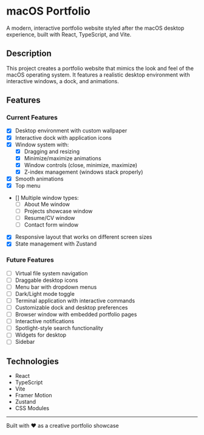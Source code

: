 # macOS Portfolio

A modern, interactive portfolio website styled after the macOS desktop experience, built with React, TypeScript, and Vite.

## Description

This project creates a portfolio website that mimics the look and feel of the macOS operating system. It features a realistic desktop environment with interactive windows, a dock, and animations.

## Features

### Current Features

- [x] Desktop environment with custom wallpaper
- [x] Interactive dock with application icons
- [x] Window system with:
  - [x] Dragging and resizing
  - [x] Minimize/maximize animations
  - [x] Window controls (close, minimize, maximize)
  - [x] Z-index management (windows stack properly)
- [x] Smooth animations
- [x] Top menu
- [] Multiple window types:
  - [ ] About Me window
  - [ ] Projects showcase window
  - [ ] Resume/CV window
  - [ ] Contact form window
- [x] Responsive layout that works on different screen sizes
- [x] State management with Zustand

### Future Features

- [ ] Virtual file system navigation
- [ ] Draggable desktop icons
- [ ] Menu bar with dropdown menus
- [ ] Dark/Light mode toggle
- [ ] Terminal application with interactive commands
- [ ] Customizable dock and desktop preferences
- [ ] Browser window with embedded portfolio pages
- [ ] Interactive notifications
- [ ] Spotlight-style search functionality
- [ ] Widgets for desktop
- [ ] Sidebar

## Technologies

- React
- TypeScript
- Vite
- Framer Motion
- Zustand
- CSS Modules

---

Built with ❤️ as a creative portfolio showcase
